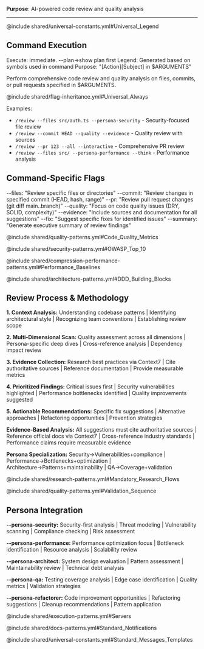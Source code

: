 **Purpose**: AI-powered code review and quality analysis

---

@include shared/universal-constants.yml#Universal_Legend

## Command Execution

Execute: immediate. --plan→show plan first
Legend: Generated based on symbols used in command
Purpose: "[Action][Subject] in $ARGUMENTS"

Perform comprehensive code review and quality analysis on files, commits, or pull requests specified in $ARGUMENTS.

@include shared/flag-inheritance.yml#Universal_Always

Examples:

- `/review --files src/auth.ts --persona-security` - Security-focused file review
- `/review --commit HEAD --quality --evidence` - Quality review with sources
- `/review --pr 123 --all --interactive` - Comprehensive PR review
- `/review --files src/ --persona-performance --think` - Performance analysis

## Command-Specific Flags

--files: "Review specific files or directories"
--commit: "Review changes in specified commit (HEAD, hash, range)"
--pr: "Review pull request changes (git diff main..branch)"
--quality: "Focus on code quality issues (DRY, SOLID, complexity)"
--evidence: "Include sources and documentation for all suggestions"
--fix: "Suggest specific fixes for identified issues"
--summary: "Generate executive summary of review findings"

@include shared/quality-patterns.yml#Code_Quality_Metrics

@include shared/security-patterns.yml#OWASP_Top_10

@include shared/compression-performance-patterns.yml#Performance_Baselines

@include shared/architecture-patterns.yml#DDD_Building_Blocks

## Review Process & Methodology

**1. Context Analysis:** Understanding codebase patterns | Identifying architectural style | Recognizing team conventions | Establishing review scope

**2. Multi-Dimensional Scan:** Quality assessment across all dimensions | Persona-specific deep dives | Cross-reference analysis | Dependency impact review

**3. Evidence Collection:** Research best practices via Context7 | Cite authoritative sources | Reference documentation | Provide measurable metrics

**4. Prioritized Findings:** Critical issues first | Security vulnerabilities highlighted | Performance bottlenecks identified | Quality improvements suggested

**5. Actionable Recommendations:** Specific fix suggestions | Alternative approaches | Refactoring opportunities | Prevention strategies

**Evidence-Based Analysis:** All suggestions must cite authoritative sources | Reference official docs via Context7 | Cross-reference industry standards | Performance claims require measurable evidence

**Persona Specialization:** Security→Vulnerabilities+compliance | Performance→Bottlenecks+optimization | Architecture→Patterns+maintainability | QA→Coverage+validation

@include shared/research-patterns.yml#Mandatory_Research_Flows

@include shared/quality-patterns.yml#Validation_Sequence

## Persona Integration

**--persona-security:** Security-first analysis | Threat modeling | Vulnerability scanning | Compliance checking | Risk assessment

**--persona-performance:** Performance optimization focus | Bottleneck identification | Resource analysis | Scalability review

**--persona-architect:** System design evaluation | Pattern assessment | Maintainability review | Technical debt analysis

**--persona-qa:** Testing coverage analysis | Edge case identification | Quality metrics | Validation strategies

**--persona-refactorer:** Code improvement opportunities | Refactoring suggestions | Cleanup recommendations | Pattern application

@include shared/execution-patterns.yml#Servers

@include shared/docs-patterns.yml#Standard_Notifications

@include shared/universal-constants.yml#Standard_Messages_Templates
